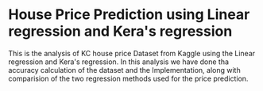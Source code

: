 # House Price Prediction using Linear regression and Kera's regression
This is the analysis of KC house price Dataset from Kaggle using the Linear regression and Kera's regression. In this analysis we have done tha accuracy calculation of the dataset and the Implementation, along with comparision of the two regression methods used for the price prediction.
